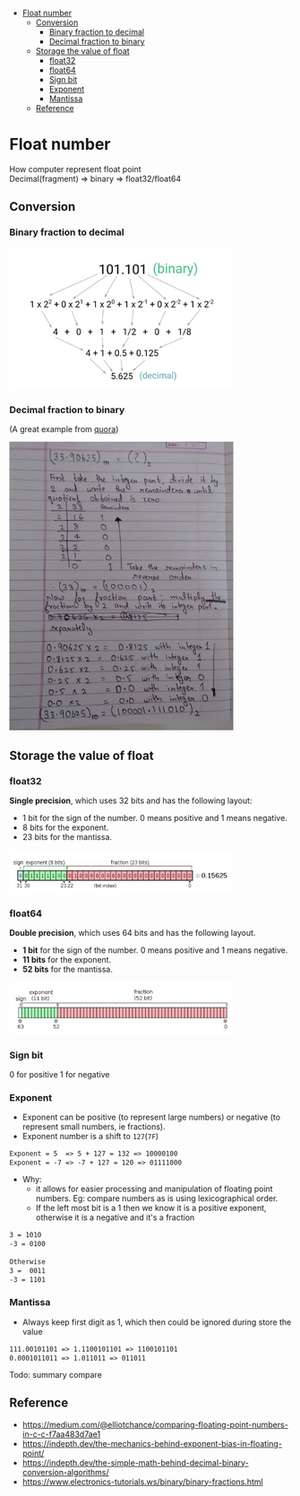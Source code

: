 - [Float number](#float-number)
  - [Conversion](#conversion)
    - [Binary fraction to decimal](#binary-fraction-to-decimal)
    - [Decimal fraction to binary](#decimal-fraction-to-binary)
  - [Storage the value of float](#storage-the-value-of-float)
    - [float32](#float32)
    - [float64](#float64)
    - [Sign bit](#sign-bit)
    - [Exponent](#exponent)
    - [Mantissa](#mantissa)
  - [Reference](#reference)

# Float number

How computer represent float point  
Decimal(fragment) => binary => float32/float64

## Conversion

### Binary fraction to decimal

<img src="resources/float_exmaple_binary2decimal.png" alt="float_exmaple_binary2decimal" width="400"/>


### Decimal fraction to binary

(A great example from [quora](https://www.quora.com/How-do-I-convert-the-decimal-fraction-to-binary-with-a-maximum-of-6-places-to-the-right-of-the-radix-point-example-33-90625))

<img src="resources/float_example_decimalfraction2binary.png" alt="float_example_decimalfraction2binary" width="400"/>


## Storage the value of float

### float32

**Single precision**, which uses 32 bits and has the following layout:
- 1 bit for the sign of the number. 0 means positive and 1 means negative.
- 8 bits for the exponent.
- 23 bits for the mantissa.


<img src="resources/float_float32_format.png" alt="float_float32_format" width="400"/>


### float64

**Double precision**, which uses 64 bits and has the following layout.
- **1 bit** for the sign of the number. 0 means positive and 1 means negative.
- **11 bits** for the exponent.
- **52 bits** for the mantissa.


<img src="resources/float_float64_format.png" alt="float_float64_format" width="400"/>


### Sign bit
0 for positive
1 for negative

### Exponent
- Exponent can be positive (to represent large numbers) or negative (to represent small numbers, ie fractions).
- Exponent number is a shift to `127`(`7F`)
```
Exponent = 5  => 5 + 127 = 132 => 10000100
Exponent = -7 => -7 + 127 = 120 => 01111000
```
- Why:  
   + it allows for easier processing and manipulation of floating point numbers.  Eg: compare numbers as is using lexicographical order.
   + If the left most bit is a 1 then we know it is a positive exponent, otherwise it is a negative and it's a fraction
```
3 = 1010
-3 = 0100

Otherwise
3 =  0011
-3 = 1101

```
     


### Mantissa
- Always keep first digit as 1, which then could be ignored during store the value
```
111.00101101 => 1.1100101101 => 1100101101
0.0001011011 => 1.011011 => 011011
```

Todo:
summary compare


## Reference
- https://medium.com/@elliotchance/comparing-floating-point-numbers-in-c-c-f7aa483d7ae1
- https://indepth.dev/the-mechanics-behind-exponent-bias-in-floating-point/
- https://indepth.dev/the-simple-math-behind-decimal-binary-conversion-algorithms/
- https://www.electronics-tutorials.ws/binary/binary-fractions.html